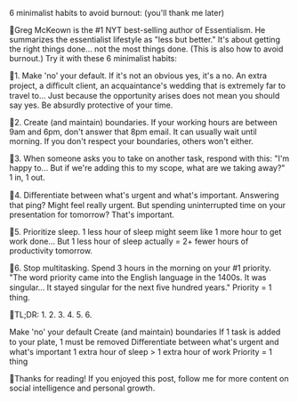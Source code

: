 6 minimalist habits to avoid burnout: (you'll thank me later)

Greg McKeown is the #1 NYT best-selling author of Essentialism. He
summarizes the essentialist lifestyle as "less but better." It's about
getting the right things done... not the most things done. (This is also
how to avoid burnout.) Try it with these 6 minimalist habits:

1. Make 'no' your default. If it's not an obvious yes, it's a no. An
extra project, a diﬃcult client, an acquaintance's wedding that is
extremely far to travel to... Just because the opportunity arises does
not mean you should say yes. Be absurdly protective of your time.

2. Create (and maintain) boundaries. If your working hours are between
9am and 6pm, don't answer that 8pm email. It can usually wait until
morning. If you don't respect your boundaries, others won't either.

3. When someone asks you to take on another task, respond with this:
"I'm happy to... But if we're adding this to my scope, what are we
taking away?" 1 in, 1 out.

4. Diﬀerentiate between what's urgent and what's important. Answering
that ping? Might feel really urgent. But spending uninterrupted time on
your presentation for tomorrow? That's important.

5. Prioritize sleep. 1 less hour of sleep might seem like 1 more hour to
get work done... But 1 less hour of sleep actually = 2+ fewer hours of
productivity tomorrow.

6. Stop multitasking. Spend 3 hours in the morning on your #1 priority.
"The word priority came into the English language in the 1400s. It was
singular... It stayed singular for the next ﬁve hundred years." Priority
= 1 thing.

TL;DR: 1. 2. 3. 4. 5. 6.

Make 'no' your default Create (and maintain) boundaries If 1 task is
added to your plate, 1 must be removed Diﬀerentiate between what's
urgent and what's important 1 extra hour of sleep \> 1 extra hour of
work Priority = 1 thing

Thanks for reading! If you enjoyed this post, follow me for more content
on social intelligence and personal growth.



